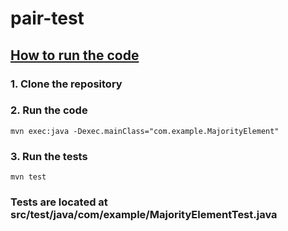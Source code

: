 # pair-test
## <u>How to run the code </u>
### 1. Clone the repository
### 2. Run the code
`mvn exec:java -Dexec.mainClass="com.example.MajorityElement"`
### 3. Run the tests
`mvn test`
### Tests are located at src/test/java/com/example/MajorityElementTest.java